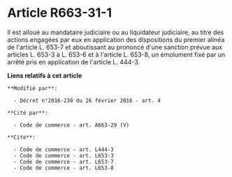 # Article R663-31-1

Il est alloué au mandataire judiciaire ou au liquidateur judiciaire, au titre des actions engagées par eux en application des
dispositions du premier alinéa de l'article L. 653-7 et aboutissant au prononcé d'une sanction prévue aux articles L. 653-3 à
L. 653-6 et à l'article L. 653-8, un émolument fixé par un arrêté pris en application de l'article L. 444-3.

**Liens relatifs à cet article**

	**Modifié par**:

	  - Décret n°2016-230 du 26 février 2016 - art. 4

	**Cité par**:

	  - Code de commerce - art. A663-29 (V)

	**Cite**:

	  - Code de commerce - art. L444-3
	  - Code de commerce - art. L653-3
	  - Code de commerce - art. L653-7
	  - Code de commerce - art. L653-8
